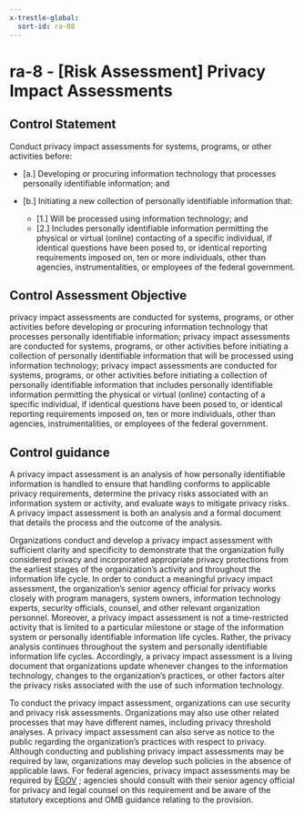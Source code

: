 ```yaml
---
x-trestle-global:
  sort-id: ra-08
---
```


# ra-8 - \[Risk Assessment\] Privacy Impact Assessments

## Control Statement

Conduct privacy impact assessments for systems, programs, or other activities before:

- \[a.\] Developing or procuring information technology that processes personally identifiable information; and

- \[b.\] Initiating a new collection of personally identifiable information that:

  - \[1.\] Will be processed using information technology; and
  - \[2.\] Includes personally identifiable information permitting the physical or virtual (online) contacting of a specific individual, if identical questions have been posed to, or identical reporting requirements imposed on, ten or more individuals, other than agencies, instrumentalities, or employees of the federal government.

## Control Assessment Objective

privacy impact assessments are conducted for systems, programs, or other activities before developing or procuring information technology that processes personally identifiable information;
privacy impact assessments are conducted for systems, programs, or other activities before initiating a collection of personally identifiable information that will be processed using information technology;
privacy impact assessments are conducted for systems, programs, or other activities before initiating a collection of personally identifiable information that includes personally identifiable information permitting the physical or virtual (online) contacting of a specific individual, if identical questions have been posed to, or identical reporting requirements imposed on, ten or more individuals, other than agencies, instrumentalities, or employees of the federal government.

## Control guidance

A privacy impact assessment is an analysis of how personally identifiable information is handled to ensure that handling conforms to applicable privacy requirements, determine the privacy risks associated with an information system or activity, and evaluate ways to mitigate privacy risks. A privacy impact assessment is both an analysis and a formal document that details the process and the outcome of the analysis.

Organizations conduct and develop a privacy impact assessment with sufficient clarity and specificity to demonstrate that the organization fully considered privacy and incorporated appropriate privacy protections from the earliest stages of the organization’s activity and throughout the information life cycle. In order to conduct a meaningful privacy impact assessment, the organization’s senior agency official for privacy works closely with program managers, system owners, information technology experts, security officials, counsel, and other relevant organization personnel. Moreover, a privacy impact assessment is not a time-restricted activity that is limited to a particular milestone or stage of the information system or personally identifiable information life cycles. Rather, the privacy analysis continues throughout the system and personally identifiable information life cycles. Accordingly, a privacy impact assessment is a living document that organizations update whenever changes to the information technology, changes to the organization’s practices, or other factors alter the privacy risks associated with the use of such information technology.

To conduct the privacy impact assessment, organizations can use security and privacy risk assessments. Organizations may also use other related processes that may have different names, including privacy threshold analyses. A privacy impact assessment can also serve as notice to the public regarding the organization’s practices with respect to privacy. Although conducting and publishing privacy impact assessments may be required by law, organizations may develop such policies in the absence of applicable laws. For federal agencies, privacy impact assessments may be required by [EGOV](#7b0b9634-741a-4335-b6fa-161228c3a76e) ; agencies should consult with their senior agency official for privacy and legal counsel on this requirement and be aware of the statutory exceptions and OMB guidance relating to the provision.
